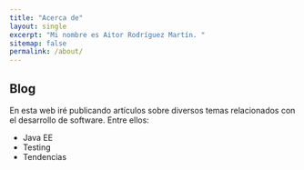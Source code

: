 ```yaml
---
title: "Acerca de"
layout: single
excerpt: "Mi nombre es Aitor Rodríguez Martín. "
sitemap: false
permalink: /about/
---
```


## Blog

En esta web iré publicando artículos sobre diversos temas relacionados con el desarrollo de software. Entre ellos:

- Java EE
- Testing
- Tendencias
